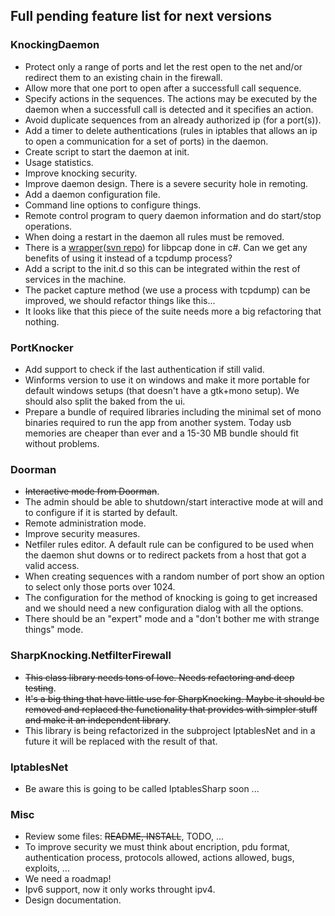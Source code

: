 ## Full pending feature list for next versions ##

### KnockingDaemon ###
  * Protect only a range of ports and let the rest open to the net and/or redirect them to an existing chain in the firewall.
  * Allow more that one port to open after a successfull call sequence.
  * Specify actions in the sequences. The actions may be executed by the daemon when a successfull call is detected and it specifies an action.
  * Avoid duplicate sequences from an already authorized ip (for a port(s)).
  * Add a timer to delete authentications (rules in iptables that allows an ip to open a communication for a set of ports) in the daemon.
  * Create script to start the daemon at init.
  * Usage statistics.
  * Improve knocking security.
  * Improve daemon design. There is a severe security hole in remoting.
  * Add a daemon configuration file.
  * Command line options to configure things.
  * Remote control program to query daemon information and do start/stop operations.
  * When doing a restart in the daemon all rules must be removed.
  * There is a [wrapper](http://www.chrishowie.com/)([svn repo](https://layla.chrishowie.com/svn/pcap-sharp)) for libpcap done in c#. Can we get any benefits of using it instead of a tcpdump process?
  * Add a script to the init.d so this can be integrated within the rest of services in the machine.
  * The packet capture method (we use a process with tcpdump) can be improved, we should refactor things like this...
  * It looks like that this piece of the suite needs more a big refactoring that nothing.

### PortKnocker ###
  * Add support to check if the last authentication if still valid.
  * Winforms version to use it on windows and make it more portable for default windows setups (that doesn't have a gtk+mono setup). We should also split the baked from the ui.
  * Prepare a bundle of required libraries including the minimal set of mono binaries required to run the app from another system. Today usb memories are cheaper than ever and a 15-30 MB bundle should fit without problems.

### Doorman ###
  * ~~Interactive mode from Doorman~~.
  * The admin should be able to shutdown/start interactive mode at will and to configure if it is started by default.
  * Remote administration mode.
  * Improve security measures.
  * Netfiler rules editor. A default rule can be configured to be used when the daemon shut downs or to redirect packets from a host that got a valid access.
  * When creating sequences with a random number of port show an option to select only those ports over 1024.
  * The configuration for the method of knocking is going to get increased and we should need a new configuration dialog with all the options.
  * There should be an "expert" mode and a "don't bother me with strange things" mode.

### SharpKnocking.NetfilterFirewall ###
  * ~~This class library needs tons of love. Needs refactoring and deep testing~~.
  * ~~It's a big thing that have little use for SharpKnocking. Maybe it should be removed and replaced the functionality that provides with simpler stuff and make it an independent library~~.
  * This library is being refactorized in the subproject IptablesNet and in a future it will be replaced with the result of that.

### IptablesNet ###
  * Be aware this is going to be called IptablesSharp soon ...

### Misc ###
  * Review some files: ~~README, INSTALL~~, TODO, ...
  * To improve security we must think about encription, pdu format, authentication process, protocols allowed, actions allowed, bugs, exploits, ...
  * We need a roadmap!
  * Ipv6 support, now it only works throught ipv4.
  * Design documentation.